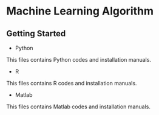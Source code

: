 # Machine Learning Algorithm

## Getting Started 

* Python

This files contains Python codes and installation manuals.

* R

This files contains R codes and installation manuals.

* Matlab

This files contains Matlab codes and installation manuals.

